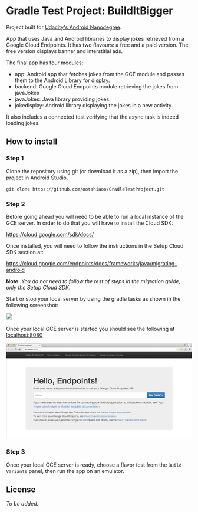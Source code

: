 # Gradle Test Project: BuildItBigger

Project built for [Udacity's Android Nanodegree](https://www.udacity.com/course/android-developer-nanodegree-by-google--nd801).

App that uses Java and Android libraries to display jokes retrieved from a Google Cloud Endpoints. 
It has two flavours: a free and a paid version. The free version displays banner and interstitial ads.

The final app has four modules:
- app: Android app that fetches jokes from the GCE module and passes them to the Android Library for display.
- backend: Google Cloud Endpoints module retrieving the jokes from javaJokes
- javaJokes: Java library providing jokes.
- jokedisplay: Android library displaying the jokes in a new activity.

It also includes a connected test verifying that the async task is indeed loading jokes.


## How to install

### Step 1
Clone the repository using git (or download it as a zip), then import the project in Android Studio.
```
git clone https://github.com/ootahiaoo/GradleTestProject.git
```

### Step 2
Before going ahead you will need to be able to run a local instance of the GCE 
server. In order to do that you will have to install the Cloud SDK:

https://cloud.google.com/sdk/docs/

Once installed, you will need to follow the instructions in the Setup Cloud SDK
section at:

https://cloud.google.com/endpoints/docs/frameworks/java/migrating-android

**Note:** _You do not need to follow the rest of steps in the migration guide, only
the Setup Cloud SDK._

Start or stop your local server by using the gradle tasks as shown in the following
screenshot:

<img src="/GradleTestProject/GCE-server-gradle-tasks.png" height="500">

Once your local GCE server is started you should see the following at 
[localhost:8080](http://localhost:8080)

<img src="https://raw.githubusercontent.com/GoogleCloudPlatform/gradle-appengine-templates/77e9910911d5412e5efede5fa681ec105a0f02ad/doc/img/devappserver-endpoints.png">

### Step 3
Once your local GCE server is ready, choose a flavor test from the `Build Variants` panel, then run the app on an emulator.


## License
_To be added._
